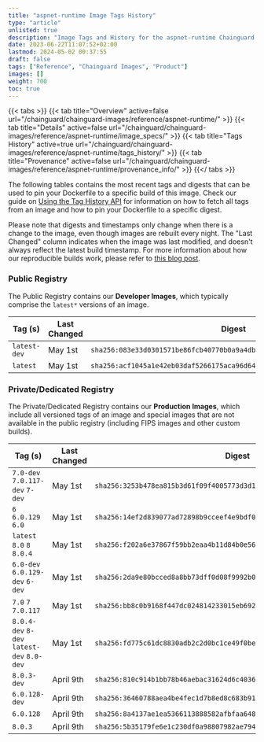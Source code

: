 ```yaml
---
title: "aspnet-runtime Image Tags History"
type: "article"
unlisted: true
description: "Image Tags and History for the aspnet-runtime Chainguard Image"
date: 2023-06-22T11:07:52+02:00
lastmod: 2024-05-02 00:37:55
draft: false
tags: ["Reference", "Chainguard Images", "Product"]
images: []
weight: 700
toc: true
---
```


{{< tabs >}}
{{< tab title="Overview" active=false url="/chainguard/chainguard-images/reference/aspnet-runtime/" >}}
{{< tab title="Details" active=false url="/chainguard/chainguard-images/reference/aspnet-runtime/image_specs/" >}}
{{< tab title="Tags History" active=true url="/chainguard/chainguard-images/reference/aspnet-runtime/tags_history/" >}}
{{< tab title="Provenance" active=false url="/chainguard/chainguard-images/reference/aspnet-runtime/provenance_info/" >}}
{{</ tabs >}}

The following tables contains the most recent tags and digests that can be used to pin your Dockerfile to a specific build of this image. Check our guide on [Using the Tag History API](/chainguard/chainguard-images/using-the-tag-history-api/) for information on how to fetch all tags from an image and how to pin your Dockerfile to a specific digest.

Please note that digests and timestamps only change when there is a change to the image, even though images are rebuilt every night. The "Last Changed" column indicates when the image was last modified, and doesn't always reflect the latest build timestamp. For more information about how our reproducible builds work, please refer to [this blog post](https://www.chainguard.dev/unchained/reproducing-chainguards-reproducible-image-builds).

### Public Registry
The Public Registry contains our **Developer Images**, which typically comprise the `latest*` versions of an image.

| Tag (s)       | Last Changed | Digest                                                                    |
|---------------|--------------|---------------------------------------------------------------------------|
|  `latest-dev` | May 1st      | `sha256:083e33d0301571be86fcb40770b0a9a4dbb616da98975ee60d0d1518afdc0368` |
|  `latest`     | May 1st      | `sha256:acf1045a1e42eb03daf5266175aca96d644faa02c84b92762112123b8f1f0917` |


### Private/Dedicated Registry
The Private/Dedicated Registry contains our **Production Images**, which include all versioned tags of an image and special images that are not available in the public registry (including FIPS images and other custom builds).

| Tag (s)                                     | Last Changed | Digest                                                                    |
|---------------------------------------------|--------------|---------------------------------------------------------------------------|
|  `7.0-dev` `7.0.117-dev` `7-dev`            | May 1st      | `sha256:3253b478ea815b3d61f09f4005773d3d1f41ce50738c21ac53c2926adbb2672b` |
|  `6` `6.0.129` `6.0`                        | May 1st      | `sha256:14ef2d839077ad72898b9cceef4e9bdf090f0ff656ccfabda641f9d9987b5018` |
|  `latest` `8.0` `8` `8.0.4`                 | May 1st      | `sha256:f202a6e37867f59bb2eaa4b11d84b0e56a5b49b898bafc72af5a2dbef11e553d` |
|  `6.0-dev` `6.0.129-dev` `6-dev`            | May 1st      | `sha256:2da9e80bcced8a8bb73dff0d08f9992b0da57570e1a2cc90357da05b5ace96aa` |
|  `7.0` `7` `7.0.117`                        | May 1st      | `sha256:bb8c0b9168f447dc024814233015eb692623b49db4eb767f28123d3ec9320f29` |
|  `8.0.4-dev` `8-dev` `latest-dev` `8.0-dev` | May 1st      | `sha256:fd775c61dc8830adb2c2d0bc1ce49f0be999294957962a15e33cd18fdaded322` |
|  `8.0.3-dev`                                | April 9th    | `sha256:810c914b1bb78b46aebac31624d6c403653f95c9a175c7068acbe0f320263947` |
|  `6.0.128-dev`                              | April 9th    | `sha256:36460788aea4be4fec1d7b8ed8c683b91663340a3f2f4a0afddb4e17803cc08e` |
|  `6.0.128`                                  | April 9th    | `sha256:8a4137ae1ea5366113888582afbfaa6483be863cfa8b8982912517b59c9a6fc9` |
|  `8.0.3`                                    | April 9th    | `sha256:5b35179fe6e1c230df0a98807982ae794ceeb3eec483725ac0d1b96120f03942` |

